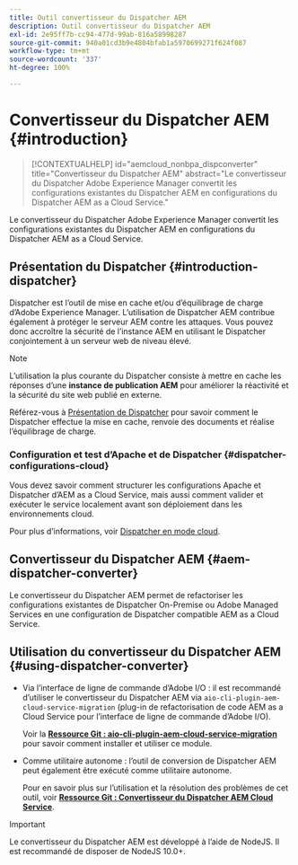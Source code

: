 ```yaml
---
title: Outil convertisseur du Dispatcher AEM
description: Outil convertisseur du Dispatcher AEM
exl-id: 2e95ff7b-cc94-477d-99ab-816a58998287
source-git-commit: 940a01cd3b9e4804bfab1a5970699271f624f087
workflow-type: tm+mt
source-wordcount: '337'
ht-degree: 100%

---
```


# Convertisseur du Dispatcher AEM {#introduction}

>[!CONTEXTUALHELP]
>id="aemcloud_nonbpa_dispconverter"
>title="Convertisseur du Dispatcher AEM"
>abstract="Le convertisseur du Dispatcher Adobe Experience Manager convertit les configurations existantes du Dispatcher AEM en configurations du Dispatcher AEM as a Cloud Service."

Le convertisseur du Dispatcher Adobe Experience Manager convertit les configurations existantes du Dispatcher AEM en configurations du Dispatcher AEM as a Cloud Service.

## Présentation du Dispatcher {#introduction-dispatcher}

Dispatcher est l’outil de mise en cache et/ou d’équilibrage de charge d’Adobe Experience Manager. L’utilisation de Dispatcher AEM contribue également à protéger le serveur AEM contre les attaques. Vous pouvez donc accroître la sécurité de l’instance AEM en utilisant le Dispatcher conjointement à un serveur web de niveau élevé.

>[!NOTE]
>L’utilisation la plus courante du Dispatcher consiste à mettre en cache les réponses d’une **instance de publication AEM** pour améliorer la réactivité et la sécurité du site web publié en externe.

Référez-vous à [Présentation de Dispatcher](https://experienceleague.adobe.com/docs/experience-manager-dispatcher/using/dispatcher.html?lang=fr) pour savoir comment le Dispatcher effectue la mise en cache, renvoie des documents et réalise l’équilibrage de charge.

### Configuration et test d’Apache et de Dispatcher {#dispatcher-configurations-cloud}

Vous devez savoir comment structurer les configurations Apache et Dispatcher d’AEM as a Cloud Service, mais aussi comment valider et exécuter le service localement avant son déploiement dans les environnements cloud.

Pour plus d’informations, voir [Dispatcher en mode cloud](https://experienceleague.adobe.com/docs/experience-manager-cloud-service/implementing/content-delivery/disp-overview.html?lang=fr).

## Convertisseur du Dispatcher AEM {#aem-dispatcher-converter}

Le convertisseur du Dispatcher AEM permet de refactoriser les configurations existantes de Dispatcher On-Premise ou Adobe Managed Services en une configuration de Dispatcher compatible AEM as a Cloud Service.

## Utilisation du convertisseur du Dispatcher AEM {#using-dispatcher-converter}

* Via l’interface de ligne de commande d’Adobe I/O : il est recommandé d’utiliser le convertisseur du Dispatcher AEM via `aio-cli-plugin-aem-cloud-service-migration` (plug-in de refactorisation de code AEM as a Cloud Service pour l’interface de ligne de commande d’Adobe I/O).

  Voir la **[Ressource Git : aio-cli-plugin-aem-cloud-service-migration](https://github.com/adobe/aio-cli-plugin-aem-cloud-service-migration#introduction)** pour savoir comment installer et utiliser ce module.

* Comme utilitaire autonome : l’outil de conversion de Dispatcher AEM peut également être exécuté comme utilitaire autonome.

  Pour en savoir plus sur l’utilisation et la résolution des problèmes de cet outil, voir **[Ressource Git : Convertisseur du Dispatcher AEM Cloud Service](https://github.com/adobe/aem-cloud-service-source-migration/tree/master/packages/dispatcher-converter)**.

>[!IMPORTANT]
>Le convertisseur du Dispatcher AEM est développé à l’aide de NodeJS. Il est recommandé de disposer de NodeJS 10.0+.
